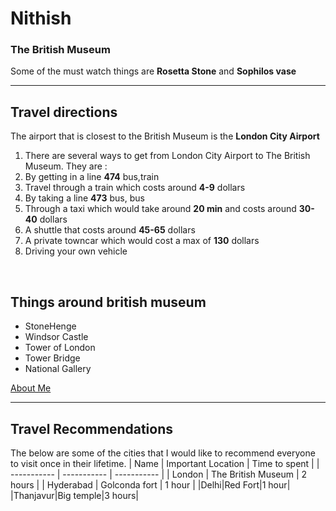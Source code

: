 # Nithish<br>
### The British Museum<br>
Some of the must watch things are **Rosetta Stone** and **Sophilos vase**
___
## Travel directions
The airport that is closest to the British Museum is the **London City Airport**
1. There are several ways to get from London City Airport to The British Museum. They are :
2. By getting in a line **474** bus,train
3. Travel through a train which costs around **4-9** dollars
4. By taking a line **473** bus, bus
5. Through a taxi which would take around **20 min** and costs around **30-40** dollars
6. A shuttle that costs around **45-65** dollars
7. A private towncar which would cost a max of **130** dollars
8. Driving your own vehicle
<br>

## Things around british museum
- StoneHenge
- Windsor Castle
- Tower of London
- Tower Bridge
- National Gallery

[About Me](./AboutMe.md)
<br>
___

## Travel Recommendations
The below are some of the cities that I would like to recommend everyone to visit once in their lifetime.
| Name        | Important Location | Time to spent |
| ----------- | -----------        | -----------   |
| London      | The British Museum | 2 hours       |
| Hyderabad   | Golconda fort               | 1 hour          |
|Delhi|Red Fort|1 hour|
|Thanjavur|Big temple|3 hours|

